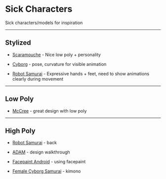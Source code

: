 # Sick Characters
Sick characters/models for inspiration
___________

## Stylized

- [Scaramouche](https://sketchfab.com/models/2d8425c1af3a48a7bc5dc9f856f41cb9?ref=related) - Nice low poly + personality

- [Cyborg](https://cdna.artstation.com/p/assets/images/images/008/631/816/large/taregh-saber-cyborg-red2-mini.jpg?1514086286) - pose, curvature for visible animation

- [Robot Samurai](https://imgur.com/a/BVgqlnl) - Expressive hands + feet, need to show animations clearly during movement

____________

## Low Poly

- [McCree](https://sketchfab.com/models/38aedc02c0b2412babdc4d0eac7c6803?ref=related) - great design with low poly

____________

## High Poly

- [Robot Samurai](https://mugishaarts.artstation.com/projects/wwoBO) - back

- [ADAM](https://www.kotaku.com.au/2016/07/fine-art-robot-samurai/) - design walkthrough

- [Facepaint Android](https://www.artstation.com/artwork/Q2kyl) - using facepaint

- [Female Cyborg Samurai](https://www.artstation.com/artwork/nBvl9) - kimono



